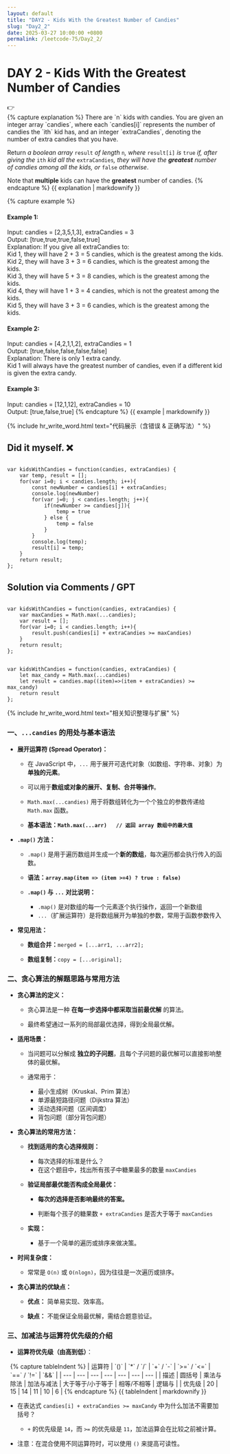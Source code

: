 ```yaml
---
layout: default
title: "DAY2 - Kids With the Greatest Number of Candies"
slug: "Day2_2"
date: 2025-03-27 10:00:00 +0800
permalink: /leetcode-75/Day2_2/
---
```


# DAY 2 - Kids With the Greatest Number of Candies

<aside class="asideDiv">
    <div>👉</div>
    <div>
        <main>
            {% capture explanation %}
There are `n` kids with candies. You are given an integer array `candies`, where each `candies[i]` represents the number of candies the `ith` kid has, and an integer `extraCandies`, denoting the number of extra candies that you have.

Return *a boolean array* `result` *of length* `n`*, where* `result[i]` *is* `true` *if, after giving the* `ith` *kid all the* `extraCandies`*, they will have the **greatest** number of candies among all the kids, or* `false` *otherwise*.

Note that **multiple** kids can have the **greatest** number of candies.
            {% endcapture %}
            {{ explanation | markdownify }}
        </main>
        <main>
            {% capture example %}
#### Example 1:
Input: candies = [2,3,5,1,3], extraCandies = 3<br>
Output: [true,true,true,false,true]<br>
Explanation: If you give all extraCandies to:<br>
Kid 1, they will have 2 + 3 = 5 candies, which is the greatest among the kids.<br>
Kid 2, they will have 3 + 3 = 6 candies, which is the greatest among the kids.<br>
Kid 3, they will have 5 + 3 = 8 candies, which is the greatest among the kids.<br>
Kid 4, they will have 1 + 3 = 4 candies, which is not the greatest among the kids.<br>
Kid 5, they will have 3 + 3 = 6 candies, which is the greatest among the kids.

#### Example 2:
Input: candies = [4,2,1,1,2], extraCandies = 1<br>
Output: [true,false,false,false,false]<br>
Explanation: There is only 1 extra candy.<br>
Kid 1 will always have the greatest number of candies, even if a different kid is given the extra candy.
#### Example 3:
Input: candies = [12,1,12], extraCandies = 10<br>
Output: [true,false,true]
            {% endcapture %}
            {{ example | markdownify }}
        </main>
    </div>
</aside>


{% include hr_write_word.html text="代码展示（含错误 & 正确写法）" %}

## **Did it myself.** &#x274C;
<pre><code class="language-js">
var kidsWithCandies = function(candies, extraCandies) {
    var temp, result = [];
    for(var i=0; i < candies.length; i++){
        const newNumber = candies[i] + extraCandies;
        console.log(newNumber)
        for(var j=0; j < candies.length; j++){
            if(newNumber >= candies[j]){
                temp = true
            } else {
                temp = false
            }
        }
        console.log(temp);
        result[i] = temp;
    }
    return result;
};
</code></pre>

## **Solution via Comments / GPT**
<pre><code class="language-js">
var kidsWithCandies = function(candies, extraCandies) {
    var maxCandies = Math.max(...candies);
    var result = [];
    for(var i=0; i < candies.length; i++){
        result.push(candies[i] + extraCandies >= maxCandies)
    }
    return result;
};
</code></pre>

<pre><code class="language-js">
var kidsWithCandies = function(candies, extraCandies) {
    let max_candy = Math.max(...candies)
    let result = candies.map((item)=>(item + extraCandies) >= max_candy)
    return result
};
</code></pre>


{% include hr_write_word.html text="相关知识整理与扩展" %}

### **一、`...candies` 的用处与基本语法**

- **展开运算符 (Spread Operator)：**

    - 在 JavaScript 中，`...` 用于展开可迭代对象（如数组、字符串、对象）为**单独的元素**。

    - 可以用于**数组或对象的展开、复制、合并等操作**。

    - `Math.max(...candies)` 用于将数组转化为一个个独立的参数传递给 `Math.max` 函数。

    - **基本语法：`Math.max(...arr)   // 返回 array 数组中的最大值`**

- **`.map()` 方法：**

    - `.map()` 是用于遍历数组并生成一个**新的数组**，每次遍历都会执行传入的函数。

    - **语法：`array.map(item => (item >=4) ? true : false)`**

    - **`.map()` 与 `...` 对比说明：**
        - `.map()` 是对数组的每一个元素逐个执行操作，返回一个新数组
        - `...`（扩展运算符）是将数组展开为单独的参数，常用于函数参数传入

- **常见用法：**
    - **数组合并：**`merged = [...arr1, ...arr2];`

    - **数组复制：**`copy = [...original];`

### **二、贪心算法的解题思路与常用方法**

- **贪心算法的定义：**

    - 贪心算法是一种 **在每一步选择中都采取当前最优解** 的算法。

    - 最终希望通过一系列的局部最优选择，得到全局最优解。

- **适用场景：**

    - 当问题可以分解成 **独立的子问题**，且每个子问题的最优解可以直接影响整体的最优解。

    - 通常用于：
        - 最小生成树（Kruskal、Prim 算法）
        - 单源最短路径问题（Dijkstra 算法）
        - 活动选择问题（区间调度）
        - 背包问题（部分背包问题）

- **贪心算法的常用方法：**

    - **找到适用的贪心选择规则：**

        - 每次选择的标准是什么？
        - 在这个题目中，找出所有孩子中糖果最多的数量 `maxCandies`

    - **验证局部最优能否构成全局最优：**

        - **每次的选择是否影响最终的答案。**

        - 判断每个孩子的糖果数 `+ extraCandies` 是否大于等于 `maxCandies`

    - **实现：**

        - 基于一个简单的遍历或排序来做决策。

- **时间复杂度：**

    - 常常是 `O(n)` 或 `O(nlogn)`，因为往往是一次遍历或排序。

- **贪心算法的优缺点：**

    - **优点：** 简单易实现、效率高。

    - **缺点：** 不能保证全局最优解，需结合题意验证。

### 三、加减法与运算符优先级的介绍

- <b>运算符优先级（由高到低）</b>：
<div style="margin-left: 0.5em; font-size:14px;">
{% capture tableIndent %}
| 运算符 | `()` | `*` / `/` | `+` / `-` | `>=` / `<=` | `==` / `!=` | `&&` |
| --- | --- | --- | --- | --- | --- | --- |
| 描述 | 圆括号 | 乘法与除法 | 加法与减法 | 大于等于/小于等于 | 相等/不相等 | 逻辑与 |
| 优先级 | 20 | 15 | 14 | 11 | 10 | 6 |
{% endcapture %}
{{ tableIndent | markdownify }}
</div>

- 在表达式 `candies[i] + extraCandies >= maxCandy` 中为什么加法不需要加括号？

    - `+` 的优先级是 `14`，而 `>=` 的优先级是 `11`，加法运算会在比较之前被计算。

- 注意：在混合使用不同运算符时，可以使用 `()` 来提高可读性。